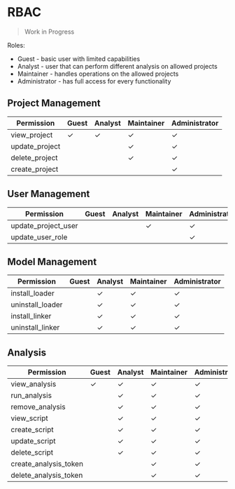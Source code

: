 ﻿# RBAC

> Work in Progress

Roles:

- Guest - basic user with limited capabilities
- Analyst - user that can perform different analysis on allowed projects
- Maintainer - handles operations on the allowed projects
- Administrator - has full access for every functionality

## Project Management

| Permission     | Guest   | Analyst | Maintainer | Administrator |
|----------------|---------|---------|------------|---------------|
| view_project   | &check; | &check; | &check;    | &check;       |
| update_project |         |         | &check;    | &check;       |
| delete_project |         |         | &check;    | &check;       |
| create_project |         |         |            | &check;       |

## User Management

| Permission          | Guest | Analyst | Maintainer | Administrator |
|---------------------|-------|---------|------------|---------------|
| update_project_user |       |         | &check;    | &check;       |
| update_user_role    |       |         |            | &check;       |

## Model Management

| Permission       | Guest | Analyst | Maintainer | Administrator |
|------------------|-------|---------|------------|---------------|
| install_loader   |       | &check; | &check;    | &check;       |
| uninstall_loader |       | &check; | &check;    | &check;       |
| install_linker   |       | &check; | &check;    | &check;       |
| uninstall_linker |       | &check; | &check;    | &check;       |

## Analysis

| Permission            | Guest   | Analyst | Maintainer | Administrator |
|-----------------------|---------|---------|------------|---------------|
| view_analysis         | &check; | &check; | &check;    | &check;       |
| run_analysis          |         | &check; | &check;    | &check;       |
| remove_analysis       |         | &check; | &check;    | &check;       |
| view_script           |         | &check; | &check;    | &check;       |
| create_script         |         | &check; | &check;    | &check;       |
| update_script         |         | &check; | &check;    | &check;       |
| delete_script         |         | &check; | &check;    | &check;       |
| create_analysis_token |         |         | &check;    | &check;       |
| delete_analysis_token |         |         | &check;    | &check;       |
